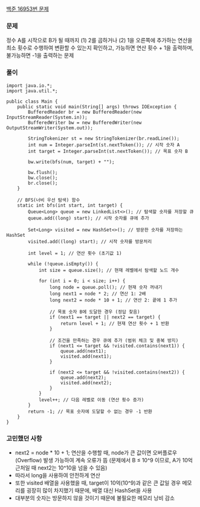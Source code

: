 [백준 16953번 문제](https://www.acmicpc.net/problem/16953)

### 문제
정수 A를 시작으로 B가 될 때까지 (1) 2를 곱하거나 (2) 1을 오른쪽에 추가하는 연산을 최소 횟수로 수행하여 변환할 수 있는지 확인하고, 가능하면 연산 횟수 + 1을 출력하며, 불가능하면 -1을 출력하는 문제

### 풀이

```
import java.io.*;
import java.util.*;

public class Main {
    public static void main(String[] args) throws IOException {
        BufferedReader br = new BufferedReader(new InputStreamReader(System.in));
        BufferedWriter bw = new BufferedWriter(new OutputStreamWriter(System.out));

        StringTokenizer st = new StringTokenizer(br.readLine());
        int num = Integer.parseInt(st.nextToken()); // 시작 숫자 A
        int target = Integer.parseInt(st.nextToken()); // 목표 숫자 B
        
        bw.write(bfs(num, target) + ""); 
        
        bw.flush();
        bw.close();
        br.close();
    }
    
    // BFS(너비 우선 탐색) 함수
    static int bfs(int start, int target) {
        Queue<Long> queue = new LinkedList<>(); // 탐색할 숫자를 저장할 큐
        queue.add((long) start); // 시작 숫자를 큐에 추가
        
        Set<Long> visited = new HashSet<>(); // 방문한 숫자를 저장하는 HashSet
        visited.add((long) start); // 시작 숫자를 방문처리
        
        int level = 1; // 연산 횟수 (초기값 1)
        
        while (!queue.isEmpty()) {
            int size = queue.size(); // 현재 레벨에서 탐색할 노드 개수
            
            for (int i = 0; i < size; i++) {
                long node = queue.poll(); // 현재 숫자 꺼내기
                long next1 = node * 2; // 연산 1: 2배
                long next2 = node * 10 + 1; // 연산 2: 끝에 1 추가
                
                // 목표 숫자 B에 도달한 경우 (정답 찾음)
                if (next1 == target || next2 == target) {
                    return level + 1; // 현재 연산 횟수 + 1 반환
                }
                
                // 조건을 만족하는 경우 큐에 추가 (범위 체크 및 중복 방지)
                if (next1 <= target && !visited.contains(next1)) {
                    queue.add(next1);
                    visited.add(next1);
                }
                
                if (next2 <= target && !visited.contains(next2)) {
                    queue.add(next2);
                    visited.add(next2);
                }
            }
            level++; // 다음 레벨로 이동 (연산 횟수 증가)
        }
        return -1; // 목표 숫자에 도달할 수 없는 경우 -1 반환
    }
}
```

### 고민했던 사항
- next2 = node * 10 + 1; 연산을 수행할 때, node가 큰 값이면 오버플로우(Overflow) 발생 가능하여 계속 오류가 뜸
(문제에서 B ≤ 10^9 이므로, A가 10억 근처일 때 next2는 10^10을 넘을 수 있음)
- 따라서 long을 사용하여 안전하게 연산
- 또한 visited 배열을 사용했을 때, target이 10억(10^9)과 같은 큰 값일 경우 메모리를 굉장히 많이 차지했기 때문에, 배열 대신 HashSet을 사용
- 대부분의 숫자는 방문하지 않을 것이기 때문에 불필요한 메모리 낭비 감소